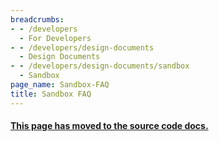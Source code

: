 ```yaml
---
breadcrumbs:
- - /developers
  - For Developers
- - /developers/design-documents
  - Design Documents
- - /developers/design-documents/sandbox
  - Sandbox
page_name: Sandbox-FAQ
title: Sandbox FAQ
---
```


#### [This page has moved to the source code docs.](https://chromium.googlesource.com/chromium/src/+/HEAD/docs/design/sandbox_faq.md)
